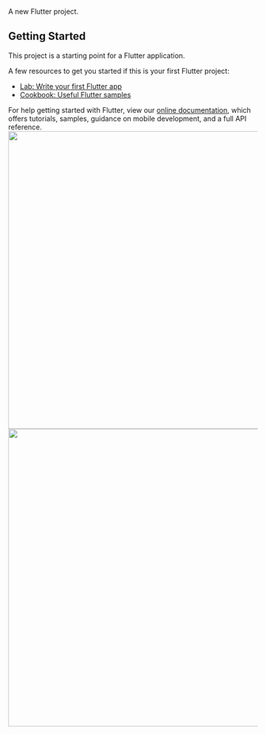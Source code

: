 


A new Flutter project.

## Getting Started

This project is a starting point for a Flutter application.

A few resources to get you started if this is your first Flutter project:

- [Lab: Write your first Flutter app](https://flutter.dev/docs/get-started/codelab)
- [Cookbook: Useful Flutter samples](https://flutter.dev/docs/cookbook)

For help getting started with Flutter, view our
[online documentation](https://flutter.dev/docs), which offers tutorials,
samples, guidance on mobile development, and a full API reference.
<br>
<img src="https://github.com/larissamagistrali/bmi_calculator_flutter/blob/main/img1.png" alt="" height=600>
<img src="https://github.com/larissamagistrali/bmi_calculator_flutter/blob/main/img2.png" alt="" height=600>
